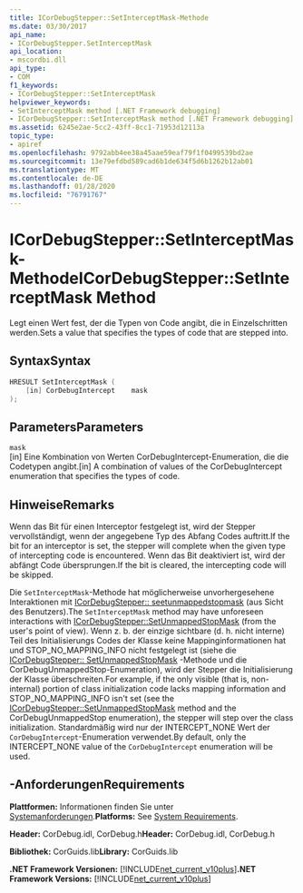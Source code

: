 ```yaml
---
title: ICorDebugStepper::SetInterceptMask-Methode
ms.date: 03/30/2017
api_name:
- ICorDebugStepper.SetInterceptMask
api_location:
- mscordbi.dll
api_type:
- COM
f1_keywords:
- ICorDebugStepper::SetInterceptMask
helpviewer_keywords:
- SetInterceptMask method [.NET Framework debugging]
- ICorDebugStepper::SetInterceptMask method [.NET Framework debugging]
ms.assetid: 6245e2ae-5cc2-43ff-8cc1-71953d12113a
topic_type:
- apiref
ms.openlocfilehash: 9792abb4ee38a45aae59eaf79f1f0499539bd2ae
ms.sourcegitcommit: 13e79efdbd589cad6b1de634f5d6b1262b12ab01
ms.translationtype: MT
ms.contentlocale: de-DE
ms.lasthandoff: 01/28/2020
ms.locfileid: "76791767"
---
```

# <a name="icordebugsteppersetinterceptmask-method"></a><span data-ttu-id="c5060-102">ICorDebugStepper::SetInterceptMask-Methode</span><span class="sxs-lookup"><span data-stu-id="c5060-102">ICorDebugStepper::SetInterceptMask Method</span></span>
<span data-ttu-id="c5060-103">Legt einen Wert fest, der die Typen von Code angibt, die in Einzelschritten werden.</span><span class="sxs-lookup"><span data-stu-id="c5060-103">Sets a value that specifies the types of code that are stepped into.</span></span>  
  
## <a name="syntax"></a><span data-ttu-id="c5060-104">Syntax</span><span class="sxs-lookup"><span data-stu-id="c5060-104">Syntax</span></span>  
  
```cpp  
HRESULT SetInterceptMask (  
    [in] CorDebugIntercept    mask  
);  
```  
  
## <a name="parameters"></a><span data-ttu-id="c5060-105">Parameters</span><span class="sxs-lookup"><span data-stu-id="c5060-105">Parameters</span></span>  
 `mask`  
 <span data-ttu-id="c5060-106">[in] Eine Kombination von Werten CorDebugIntercept-Enumeration, die die Codetypen angibt.</span><span class="sxs-lookup"><span data-stu-id="c5060-106">[in] A combination of values of the CorDebugIntercept enumeration that specifies the types of code.</span></span>  
  
## <a name="remarks"></a><span data-ttu-id="c5060-107">Hinweise</span><span class="sxs-lookup"><span data-stu-id="c5060-107">Remarks</span></span>  
 <span data-ttu-id="c5060-108">Wenn das Bit für einen Interceptor festgelegt ist, wird der Stepper vervollständigt, wenn der angegebene Typ des Abfang Codes auftritt.</span><span class="sxs-lookup"><span data-stu-id="c5060-108">If the bit for an interceptor is set, the stepper will complete when the given type of intercepting code is encountered.</span></span> <span data-ttu-id="c5060-109">Wenn das Bit deaktiviert ist, wird der abfängt Code übersprungen.</span><span class="sxs-lookup"><span data-stu-id="c5060-109">If the bit is cleared, the intercepting code will be skipped.</span></span>  
  
 <span data-ttu-id="c5060-110">Die `SetInterceptMask`-Methode hat möglicherweise unvorhergesehene Interaktionen mit [ICorDebugStepper:: seetunmappedstopmask](icordebugstepper-setunmappedstopmask-method.md) (aus Sicht des Benutzers).</span><span class="sxs-lookup"><span data-stu-id="c5060-110">The `SetInterceptMask` method may have unforeseen interactions with [ICorDebugStepper::SetUnmappedStopMask](icordebugstepper-setunmappedstopmask-method.md) (from the user's point of view).</span></span> <span data-ttu-id="c5060-111">Wenn z. b. der einzige sichtbare (d. h. nicht interne) Teil des Initialisierungs Codes der Klasse keine Mappinginformationen hat und STOP_NO_MAPPING_INFO nicht festgelegt ist (siehe die [ICorDebugStepper:: SetUnmappedStopMask](icordebugstepper-setunmappedstopmask-method.md) -Methode und die CorDebugUnmappedStop-Enumeration), wird der Stepper die Initialisierung der Klasse überschreiten.</span><span class="sxs-lookup"><span data-stu-id="c5060-111">For example, if the only visible (that is, non-internal) portion of class initialization code lacks mapping information and STOP_NO_MAPPING_INFO isn't set (see the [ICorDebugStepper::SetUnmappedStopMask](icordebugstepper-setunmappedstopmask-method.md) method and the CorDebugUnmappedStop enumeration), the stepper will step over the class initialization.</span></span> <span data-ttu-id="c5060-112">Standardmäßig wird nur der INTERCEPT_NONE Wert der `CorDebugIntercept`-Enumeration verwendet.</span><span class="sxs-lookup"><span data-stu-id="c5060-112">By default, only the INTERCEPT_NONE value of the `CorDebugIntercept` enumeration will be used.</span></span>  
  
## <a name="requirements"></a><span data-ttu-id="c5060-113">-Anforderungen</span><span class="sxs-lookup"><span data-stu-id="c5060-113">Requirements</span></span>  
 <span data-ttu-id="c5060-114">**Plattformen:** Informationen finden Sie unter [Systemanforderungen](../../../../docs/framework/get-started/system-requirements.md).</span><span class="sxs-lookup"><span data-stu-id="c5060-114">**Platforms:** See [System Requirements](../../../../docs/framework/get-started/system-requirements.md).</span></span>  
  
 <span data-ttu-id="c5060-115">**Header:** CorDebug.idl, CorDebug.h</span><span class="sxs-lookup"><span data-stu-id="c5060-115">**Header:** CorDebug.idl, CorDebug.h</span></span>  
  
 <span data-ttu-id="c5060-116">**Bibliothek:** CorGuids.lib</span><span class="sxs-lookup"><span data-stu-id="c5060-116">**Library:** CorGuids.lib</span></span>  
  
 <span data-ttu-id="c5060-117">**.NET Framework Versionen:** [!INCLUDE[net_current_v10plus](../../../../includes/net-current-v10plus-md.md)]</span><span class="sxs-lookup"><span data-stu-id="c5060-117">**.NET Framework Versions:** [!INCLUDE[net_current_v10plus](../../../../includes/net-current-v10plus-md.md)]</span></span>
